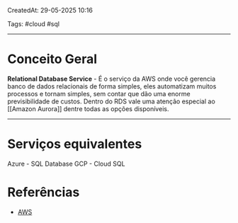 CreatedAt: 29-05-2025 10:16

Tags: #cloud #sql

---
# Conceito Geral
**Relational Database Service** - É o serviço da AWS onde você gerencia banco de dados relacionais de forma simples, eles automatizam muitos processos e tornam simples, sem contar que dão uma enorme previsibilidade de custos.
Dentro do RDS vale uma atenção especial ao [[Amazon Aurora]] dentre todas as opções disponíveis.

---
# Serviços equivalentes
Azure - SQL Database
GCP - Cloud SQL
# Referências
- [AWS](https://aws.amazon.com/pt/rds/)
